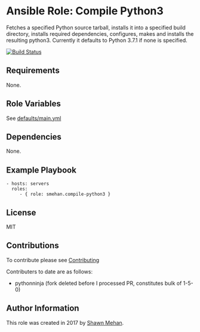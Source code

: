 # Ansible Role: Compile Python3

Fetches a specified Python source tarball, installs it into a specified build directory,
installs required dependencies, configures, makes and installs the resulting python3.
Currently it defaults to Python 3.7.1 if none is specified.

[![Build Status](https://travis-ci.org/smehan/ansible-role-compile-python3.svg?branch=master)](https://travis-ci.org/smehan/ansible-role-compile-python3)

## Requirements

None.

## Role Variables

See [defaults/main.yml](defaults/main.yml)

## Dependencies

None.

## Example Playbook

    - hosts: servers
      roles:
         - { role: smehan.compile-python3 }

## License

MIT

## Contributions

To contribute please see [Contributing](CONTRIBUTING.md)

Contributers to date are as follows:

- pythonninja (fork deleted before I processed PR, constitutes bulk of 1-5-0)

## Author Information

This role was created in 2017 by [Shawn Mehan](https://www.shawnmehan.com).

